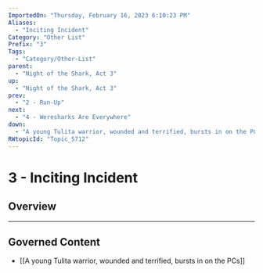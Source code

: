 ```yaml
---
ImportedOn: "Thursday, February 16, 2023 6:10:23 PM"
Aliases:
  - "Inciting Incident"
Category: "Other List"
Prefix: "3"
Tags:
  - "Category/Other-List"
parent:
  - "Night of the Shark, Act 3"
up:
  - "Night of the Shark, Act 3"
prev:
  - "2 - Run-Up"
next:
  - "4 - Weresharks Are Everywhere"
down:
  - "A young Tulita warrior, wounded and terrified, bursts in on the PCs"
RWtopicId: "Topic_5712"
---
```

# 3 - Inciting Incident
## Overview
---
## Governed Content
- [[A young Tulita warrior, wounded and terrified, bursts in on the PCs]]

